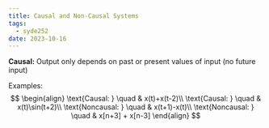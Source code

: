 ```yaml
---
title: Causal and Non-Causal Systems
tags:
  - syde252
date: 2023-10-16
---
```

**Causal:** Output only depends on past or present values of input (no future input)

Examples:
$$
\begin{align}
\text{Causal: } \quad & x(t)+x(t-2)\\
\text{Causal: } \quad & x(t)\sin(t+2)\\
\text{Noncausal: } \quad & x(t+1)-x(t)\\
\text{Noncausal: } \quad & x[n+3] + x[n-3]
\end{align}
$$
